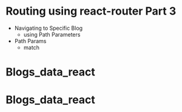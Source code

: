 # Routing using react-router Part 3

- Navigating to Specific Blog
  - using Path Parameters
- Path Params
  - match
# Blogs_data_react
# Blogs_data_react
